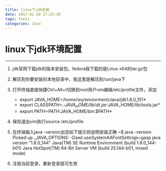 ```yaml
---
title: linux下jdk安装
date: 2017-01-20 17:25:39
tags: tools
categories: Java
---
```

# linux下jdk环境配置

---

 1. jdk官网下载jdk的版本安装包，fedora我下载的是Linux x64的tar.gz包
 2. 解压到你要安装的本地目录中，我这里是解压到/usr/java下
 3. 打开终端直接快捷Ctrl+Alt+t切换到root用户vim编辑/etc/profile文件，添加

    * export JAVA_HOME=/home/wy/enviorment/Java/jdk1.8.0_151*
    * export CLASSPATH=.:$JAVA_HOME/lib/dt.jar:$JAVA_HOME/lib/tools.jar*
    * export PATH=$PATH:$JAVA_HOME/bin:$PATH*

 4. 保存退出vim执行source /etc/profile
 5. 在终端输入java -version出现如下提示则说明安装正确
  ~\$ java -version
    Picked up _JAVA_OPTIONS:   -Dawt.useSystemAAFontSettings=gasp
    java version "1.8.0_144"
    Java(TM) SE Runtime Environment (build 1.8.0_144-b01)
    Java HotSpot(TM) 64-Bit Server VM (build 25.144-b01, mixed mode)
 6. 注销当前登录，重新登录就可生效
